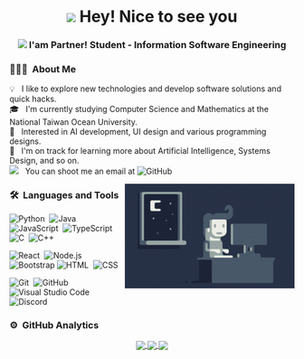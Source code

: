<h1 align="center"> <img src="https://emojis.slackmojis.com/emojis/images/1531849430/4246/blob-sunglasses.gif?1531849430" width="36"/> Hey! Nice to see you </h1>

<h3 align="center"> 
    <img src="https://media.giphy.com/media/hvRJCLFzcasrR4ia7z/giphy.gif" width="21"></a> I'am Partner! Student - Information Software Engineering 
</h3> 

### 👨🏻‍💻 &nbsp;About Me


💡 &nbsp;   I like to explore new technologies and develop software solutions and quick hacks.\
🎓 &nbsp;   I'm currently studying Computer Science and Mathematics at the National Taiwan Ocean University.\
🎯 &nbsp;   Interested in AI development, UI design and various programming designs.\
🌱 &nbsp;   I'm on track for learning more about Artificial Intelligence, Systems Design, and so on.\
<img src="https://github.com/SP-XD/SP-XD/blob/main/images/letterbox.gif?raw=true" width="25"/> &nbsp; You can shoot me an email at <img alt="GitHub" src="https://img.shields.io/badge/-milaanparmar9@gmail.com-c14438?style=flat-square&logo=Gmail&logoColor=white">

<img alt="Night Coding" src="https://raw.githubusercontent.com/AVS1508/AVS1508/master/assets/Night-Coding.gif" align="right"/>

### 🛠 &nbsp;Languages and Tools

![Python](https://img.shields.io/badge/-Python-05122A?style=flat&logo=python)&nbsp;
![Java](https://img.shields.io/badge/-Java-05122A?style=flat&logo=java)&nbsp;
![JavaScript](https://img.shields.io/badge/-JavaScript-05122A?style=flat&logo=javascript)&nbsp;
![TypeScript](https://img.shields.io/badge/-TypeScript-05122A?style=flat&logo=typeScript)&nbsp;
![C](https://img.shields.io/badge/-C-05122A?style=flat&logo=C)&nbsp;
![C++](https://img.shields.io/badge/-C++-05122A?style=flat&logo=C%2B%2B)&nbsp;

![React](https://img.shields.io/badge/-React-05122A?style=flat&logo=react)&nbsp;
![Node.js](https://img.shields.io/badge/-Node.js-05122A?style=flat&logo=node.js)&nbsp;
![Bootstrap](https://img.shields.io/badge/-Bootstrap-05122A?style=flat&logo=bootstrap&logoColor=563D7C)
![HTML](https://img.shields.io/badge/-HTML-05122A?style=flat&logo=HTML5)&nbsp;
![CSS](https://img.shields.io/badge/-CSS-05122A?style=flat&logo=CSS3&logoColor=1572B6)&nbsp;

![Git](https://img.shields.io/badge/-Git-05122A?style=flat&logo=git)&nbsp;
![GitHub](https://img.shields.io/badge/-GitHub-05122A?style=flat&logo=github)&nbsp;
![Visual Studio Code](https://img.shields.io/badge/-Visual%20Studio%20Code-05122A?style=flat&logo=visual-studio-code&logoColor=007ACC)&nbsp;
![Discord](https://img.shields.io/badge/-Discord-05122A?style=flat&logo=discord)&nbsp;

### ⚙️ &nbsp;GitHub Analytics

<div align="center"> 
  <a href="https://github.com/anuraghazra/github-readme-stats">
    <img align="center" src="https://github-readme-stats.vercel.app/api?username=partner0487&hide_title=true&show_icons=true&theme=radical" />
  </a>
  <a href="https://github.com/anuraghazra/github-readme-stats">
    <img align="center" src="https://github-readme-stats.vercel.app/api/top-langs/?username=partner0487&layout=compact&theme=radical" />
  </a>

  <a href="https://github.com/ashutosh00710/github-readme-activity-graph">
    <img align="center" src="https://github-readme-activity-graph.vercel.app/graph?username=partner0487&theme=github-compact" />
  </a>
  
</div>
